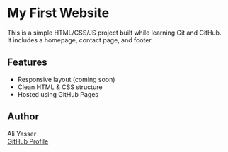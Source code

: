 # My First Website  
This is a simple HTML/CSS/JS project built while learning Git and GitHub.  
It includes a homepage, contact page, and footer.  

## Features
- Responsive layout (coming soon)
- Clean HTML & CSS structure
- Hosted using GitHub Pages

## Author
Ali Yasser  
[GitHub Profile](https://github.com/AliYasser2003)

